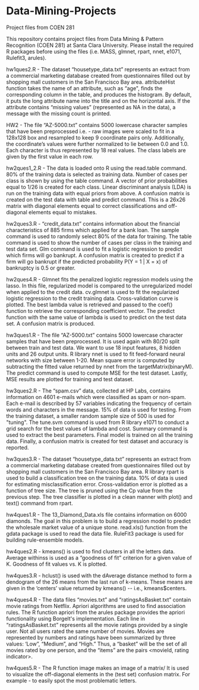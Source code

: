 Data-Mining-Projects
====================

Project files from COEN 281

This repository contains project files from Data Mining & Pattern Recognition (COEN 281) at Santa Clara University. Please install the required R packages before using the files (i.e. MASS, glmnet, rpart, nnet, e1071, Rulefit3, arules).

hw1ques2.R - The dataset “housetype_data.txt” represents an extract from a commercial marketing database created from questionnaires filled out by shopping mall customers in the San Francisco Bay area. attributeHist function takes the name of an attribute, such as “age", finds the corresponding column in the table, and produces the histogram. By default, it puts the long attribute name into the title and on the horizontal axis. If the attribute contains “missing values” (represented as NA in the data), a message with the missing count is printed.

HW2 - The file “AZ-5000.txt” contains 5000 lowercase character samples that have been preprocessed i.e. - raw images were scaled to fit in a 128x128 box and resampled to keep 9 coordinate pairs only. Additionally, the coordinate’s values were further normalized to lie between 0.0 and 1.0. Each character is thus represented by 18 real values. The class labels are given by the first value in each row.

hw2ques1_2.R - The data is loaded onto R using the read.table command. 80% of the training data is selected as training data. Number of cases per class is shown by using the table command. A vector of prior probabilities equal to 1/26 is created for each class. Linear discriminant analysis (LDA) is run on the training data with equal priors from above. A confusion matrix is created on the test data with table and predict command. This is a 26x26 matrix with diagonal elements equal to correct classifications and off-diagonal elements equal to mistakes.

hw2ques3.R - “credit_data.txt” contains information about the financial characteristics of 885 firms which applied for a bank loan. The sample command is used to randomly select 80% of the data for training. The table command is used to show the number of cases per class in the training and test data set. Glm command is used to fit a logistic regression to predict which firms will go bankrupt. A confusion matrix is created to predict if a firm will go bankrupt if the predicted probability P(Y = 1 | X = x) of bankruptcy is 0.5 or greater.

hw2ques4.R - Glmnet fits the penalized logistic regression models using the lasso. In this file, regularized model is compared to the unregularized model when applied to the credit data. cv.glmnet is used to fit the regularized logistic regression to the credit training data. Cross-validation curve is plotted. The best lambda value is retrieved and passed to the coef() function to retrieve the corresponding coefficient vector. The predict function with the same value of lambda is used to predict on the test data set. A confusion matrix is produced.

hw3ques1.R - The file “AZ-5000.txt” contains 5000 lowercase character samples that have been preprocessed. It is used again with 80/20 split between train and test data. We want to use 18 input features, 8 hidden units and 26 output units. R library nnet is used to fit feed-forward neural networks with size between 1-20. Mean square error is computed by subtracting the fitted value returned by nnet from the targetMatrix(binaryM). The predict command is used to compute MSE for the test dataset. Lastly, MSE results are plotted for training and test dataset.

hw3ques2.R - The “spam.csv” data, collected at HP Labs, contains information on 4601 e-mails which were classified as spam or non-spam. Each e-mail is described by 57 variables indicating the frequency of certain words and characters in the message. 15% of data is used for testing. From the training dataset, a smaller random sample size of 500 is used for "tuning". The tune.svm command is used from R library e1071 to conduct a grid search for the best values of lambda and cost. Summary command is used to extract the best parameters. Final model is trained on all the training data. Finally, a confusion matrix is created for test dataset and accuracy is reported.

hw3ques3.R - The dataset “housetype_data.txt” represents an extract from a commercial marketing database created from questionnaires filled out by shopping mall customers in the San Francisco Bay area. R library rpart is used to build a classification tree on the training data. 10% of data is used for estimating misclassification error. Cross-validation error is plotted as a function of tree size. The tree is pruned using the Cp value from the previous step. The tree classifier is plotted in a clean manner with plot() and text() command from rpart.

hw4ques1.R - The 13_Diamond_Data.xls file contains information on 6000 diamonds. The goal in this problem is to build a regression model to predict the wholesale market value of a unique stone. read.xls() function from the gdata package is used to read the data file. RuleFit3 package is used for building rule-ensemble models.

hw4ques2.R - kmeans() is used to find clusters in all the letters data. Average withinss is used as a “goodness of fit” criterion for a
given value of K. Goodness of fit values vs. K is plotted.

hw4ques3.R - hclust() is used with the dAverage distance method to form a dendogram of the 26 means from the last run of k-means. These means are given in the ‘centers’ value returned by kmeans() -- i.e., kmeans$centers.

hw4ques4.R - The data files “movies.txt” and “ratingsAsBasket.txt” contain movie ratings from Netflix. Apriori algorithms are used to find association rules. The R function apriori from the arules package provides the apriori functionality using Borgelt's implementation. Each line in “ratingsAsBasket.txt” represents all the movie ratings provided by a single user. Not all users rated the same number of movies. Movies are represented by numbers and ratings have been summarized by three values: ‘Low”, “Medium”, and “High.” Thus, a “basket” will be the set of all movies rated by one person, and the “items” are the pairs <movieId, rating indicator>.

hw4ques5.R - The R function image makes an image of a matrix/ It is used to visualize the off-diagonal elements in the (test set) confusion matrix. For example - to easily spot the most problematic letters.